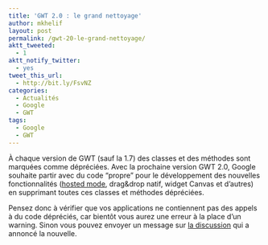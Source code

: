 ```yaml
---
title: 'GWT 2.0 : le grand nettoyage'
author: mkhelif
layout: post
permalink: /gwt-20-le-grand-nettoyage/
aktt_tweeted:
  - 1
aktt_notify_twitter:
  - yes
tweet_this_url:
  - http://bit.ly/FsvNZ
categories:
  - Actualités
  - Google
  - GWT
tags:
  - Google
  - GWT
---
```

À chaque version de GWT (sauf la 1.7) des classes et des méthodes sont marquées comme dépréciées. Avec la prochaine version GWT 2.0, Google souhaite partir avec du code “propre” pour le développement des nouvelles fonctionnalités (<a href="http://www.mkhelif.fr/2008/12/09/gwt-le-futur-hosted-mode.html" target="_blank">hosted mode</a>, drag&drop natif, widget Canvas et d’autres) en supprimant toutes ces classes et méthodes dépréciées.

Pensez donc à vérifier que vos applications ne contiennent pas des appels à du code dépréciés, car bientôt vous aurez une erreur à la place d’un warning. Sinon vous pouvez envoyer un message sur <a href="http://groups.google.com/group/Google-Web-Toolkit-Contributors/browse_thread/thread/33ef903fe5097437/" target="_blank">la discussion</a> qui a annoncé la nouvelle.